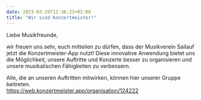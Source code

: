 ```yaml
---
date: 2023-03-29T12:36:23+02:00
title: "Wir sind Konzertmeister!"
---
```



Liebe Musikfreunde,

wir freuen uns sehr, euch mitteilen zu dürfen, dass der Musikverein Sailauf jetzt die Konzertmeister-App nutzt! Diese innovative Anwendung bietet uns die Möglichkeit, unsere Auftritte und Konzerte besser zu organisieren und unsere musikalischen Fähigkeiten zu verbessern.

Alle, die an unseren Auftritten mitwirken, können hier unserer Gruppe beitreten.  
https://web.konzertmeister.app/organisation/124222


